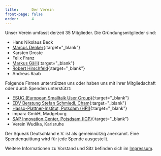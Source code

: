 ```yaml
---
title:      Der Verein
front-page: false
order:      4
---
```


Unser Verein umfasst derzeit 35 Mitglieder. Die Gründungsmitglieder
sind:

- Hans Nikolaus Beck
- [Marcus Denker](http://2denker.de/){:target="_blank"}
- Karsten Droste
- Felix Franz
- [Markus Gälli](http://www.emergent.de){:target="_blank"}
- [Robert Hirschfeld](http://hirschfeld.org){:target="_blank"}
- Andreas Raab

Folgende Firmen unterstützen uns oder haben uns mit ihrer
Mitgliedschaft oder durch Spenden unterstützt:

- [ESUG (European Smalltalk User Group)](http://www.esug.org){:target="_blank"}
- [EDV Beratung Stefan Schmiedl, Cham](http://xss.de/){:target="_blank"}
- [Hasso-Plattner-Institut, Potsdam (HPI)](http://www.hpi.de/){:target="_blank"}
- impara GmbH, Madgeburg
- [SAP Innovation Center, Potsdsam (ICP)](http://icn.sap.com/){:target="_blank"}
- Verein Wudika, Karlsruhe

Der Squeak Deutschland e.V. ist als gemeinnützig anerkannt. Eine
Spendenquittung wird für jede Spende ausgestellt.

Weitere Informationen zu Vorstand und Sitz befinden sich im [Impressum](http://squeak.de/impressum/).
